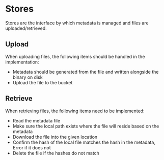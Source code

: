 # Stores
Stores are the interface by which metadata is managed and files are uploaded/retrieved.

## Upload
When uploading files, the following items should be handled in the implementation:

* Metadata should be generated from the file and written alongside the binary on disk
* Upload the file to the bucket

## Retrieve
When retrieving files, the following items need to be implemented:

* Read the metadata file
* Make sure the local path exists where the file will reside based on the metadata
* Download the file into the given location
* Confirm the hash of the local file matches the hash in the metadata, Error if it does not
* Delete the file if the hashes do not match

